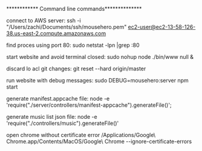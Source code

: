 ************ Command line commands**************

connect to AWS server: ssh -i "/Users/zachi/Documents/ssh/mousehero.pem" ec2-user@ec2-13-58-126-38.us-east-2.compute.amazonaws.com

find proces using port 80: sudo netstat -lpn |grep :80

start website and avoid terminal closed: sudo nohup node ./bin/www null &

discard lo acl git changes: git reset --hard origin/master

run website with debug messages: sudo DEBUG=mousehero:server npm start

generate manifest.appcache file: node -e 'require("./server/controllers/manifest-appcache").generateFile()';

generate music list json file: node -e 'require("./controllers/music").generateFile()'

open chrome without certificate error 
/Applications/Google\ Chrome.app/Contents/MacOS/Google\ Chrome --ignore-certificate-errors

